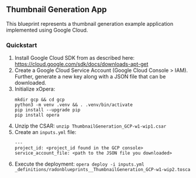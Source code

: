 ## Thumbnail Generation App

This blueprint represents a thumbnail generation example application implemented using Google Cloud.

### Quickstart

1. Install Google Cloud SDK from as described here: <https://cloud.google.com/sdk/docs/downloads-apt-get>
2. Create a Google Cloud Service Account (Google Cloud Console > IAM). 
   Further, generate a new key along with a JSON file that can be downloaded.
3. Initialize xOpera:
   ```
   mkdir gcp && cd gcp
   python3 -m venv .venv && . .venv/bin/activate
   pip install --upgrade pip
   pip install opera
   ```
4. Unzip the CSAR: `unzip ThumbnailGeneration_GCP-w1-wip1.csar`
5. Create an `inputs.yml` file:
   ```
   ---
   project_id: <project_id found in the GCP console>
   service_account_file: <path to the JSON file you downloaded>
   ```
6. Execute the deployment: `opera deploy -i inputs.yml _definitions/radonblueprints__ThumbnailGeneration_GCP-w1-wip2.tosca`
